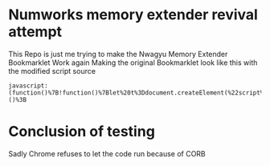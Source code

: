 # Numworks memory extender revival attempt

This Repo is just me trying to make the Nwagyu Memory Extender Bookmarklet Work again
Making the original Bookmarklet look like this with the modified script source
```
javascript:(function()%7B!function()%7Blet%20t%3Ddocument.createElement(%22script%22)%3Bt.type%3D%22text%2Fjavascript%22%2Ct.src%3D%22https%3A%2F%2Fraw.githubusercontent.com%2Fbenchatondev%2Fnumworksmempatch%2Fmain%2Fnwagra.min.js%22%2Cdocument.head.appendChild(t)%7D()%3B%7D)()%3B
```

# Conclusion of testing
Sadly Chrome refuses to let the code run because of CORB
